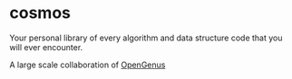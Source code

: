 # cosmos
Your personal library of every algorithm and data structure code that you will ever encounter.

A large scale collaboration of [OpenGenus](https://github.com/opengenus)
